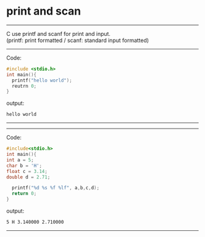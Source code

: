 # print and scan
---
C use printf and scanf for print and input.  
(printf: print formatted / scanf: standard input formatted)

---
Code:
```C
#include <stdio.h>
int main(){
  printf("hello world");
  reutrn 0;
}
```

output:
```txt
hello world
```
---

---
Code:
```C
#include<stdio.h>
int main(){
int a = 5;
char b = 'H';
float c = 3.14;
double d = 2.71;

  printf("%d %s %f %lf", a,b,c,d);
  return 0;
}
```
output:
```txt
5 H 3.140000 2.710000
```
---
